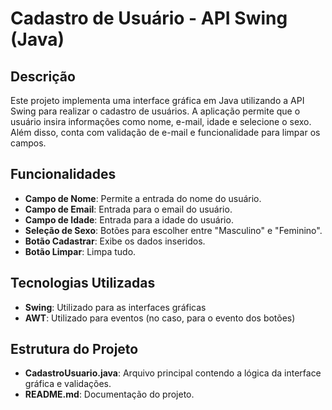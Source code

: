 # Cadastro de Usuário - API Swing (Java)

## Descrição
Este projeto implementa uma interface gráfica em Java utilizando a API Swing para realizar o cadastro de usuários. A aplicação permite que o usuário insira informações como nome, e-mail, idade e selecione o sexo. Além disso, conta com validação de e-mail e funcionalidade para limpar os campos.

## Funcionalidades
- **Campo de Nome**: Permite a entrada do nome do usuário.
- **Campo de Email**: Entrada para o email do usuário.
- **Campo de Idade**: Entrada para a idade do usuário.
- **Seleção de Sexo**: Botões para escolher entre "Masculino" e "Feminino".
- **Botão Cadastrar**: Exibe os dados inseridos.
- **Botão Limpar**: Limpa tudo.

## Tecnologias Utilizadas
- **Swing**: Utilizado para as interfaces gráficas
- **AWT**: Utilizado para eventos (no caso, para o evento dos botões)

## Estrutura do Projeto
- **CadastroUsuario.java**: Arquivo principal contendo a lógica da interface gráfica e validações.
- **README.md**: Documentação do projeto.
